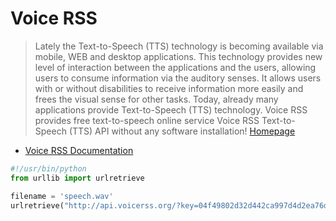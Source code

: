 # Voice RSS

> Lately the Text-to-Speech (TTS) technology is becoming available via mobile, WEB and desktop applications. This technology provides new level of interaction between the applications and the users, allowing users to consume information via the auditory senses. It allows users with or without disabilities to receive information more easily and frees the visual sense for other tasks. Today, already many applications provide Text-to-Speech (TTS) technology. Voice RSS provides free text-to-speech online service Voice RSS Text-to-Speech (TTS) API without any software installation! [Homepage](http://www.voicerss.org/)

- [Voice RSS Documentation](http://www.voicerss.org/api/documentation.aspx)

```python
#!/usr/bin/python
from urllib import urlretrieve

filename = 'speech.wav'
urlretrieve("http://api.voicerss.org/?key=04f49802d32d442ca997d4d2ea76d3d5&hl=en-us&c=wav&src=Hello World", filename)
```